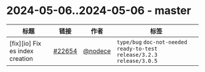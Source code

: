 # 2024-05-06..2024-05-06 - master
| 标题 | 链接 | 作者 | 标签 |
| - | :--: | :--: | - |
| [fix][io] Fix es index creation | [#22654](https://github.com/apache/pulsar/pull/22654) | [@nodece](https://github.com/nodece) | `type/bug` `doc-not-needed` `ready-to-test` `release/3.2.3` `release/3.0.5`  | 
